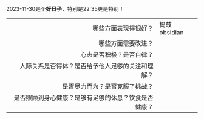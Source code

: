 2023-11-30是个**好日子**，特别是22:35更是特别！

|	|	|
|-:	|:-	|
|哪些方面表现得很好？								|	捣鼓obsidian	|
|哪些方面需要改进？									|		|
|心态是否积极？是否自律？							|		|
|人际关系是否得体？是否给予他人足够的关注和理解？		|		|
|是否尽力而为？是否克服了挑战？						|		|
|是否照顾到身心健康？是够有足够的休息？饮食是否健康？	|		|

